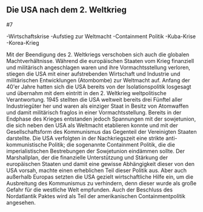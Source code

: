 ## Die USA nach dem 2. Weltkrieg
   #7


-Wirtschaftskrise
-Aufstieg zur Weltmacht
-Containment Politik
-Kuba-Krise
-Korea-Krieg

Mit der Beendigung des 2. Weltkriegs verschoben sich auch die globalen Machtverhältnisse. Während die europäischen Staaten vom Krieg finanziell und militärisch angeschlagen waren und ihre Vormachtsstellung verloren, stiegen die USA mit einer aufstrebenden Wirtschaft und Industrie und militärischen Entwicklungen (Atombombe) zur Weltmacht auf.
Anfang der 40'er Jahre hatten sich die USA bereits von der Isolationspolitik losgesagt und übernahm mit dem eintritt in den 2. Weltkrieg weltpolitische Verantwortung.
1945 stellten die USA weltweit bereits drei Fünftel aller Industriegüter her und waren als einziger Staat in Besitz von Atomwaffen und damit militärisch fraglos in einer Vormachtsstellung.
Bereits in der Endphase des Krieges entstanden jedoch Spannungen mit der sowjetunion, die sich neben den USA als Weltmacht etablieren konnte und mit der Gesellschaftsform des Kommunismus das Gegenteil der Vereinigten Staaten darstellte.
Die USA verfolgten in der Nachkriegszeit eine strikte anti-kommunistische Politik; die sogenannte Containment Politik, die die imperialistischen Bestrebungen der Sowjetunion eindämmen sollte.
Der Marshallplan, der die finanzielle Unterstützung und Stärkung der europäischen Staaten und damit eine gewisse Abhängigkeit dieser von den USA vorsah, machte einen erheblichen Teil dieser Politik aus. Aber auch außerhalb Europas setzten die USA gezielt wirtschaftliche Hilfe ein, um die Ausbreitung des Kommunismus zu verhindern, denn dieser wurde als große Gefahr für die westliche Welt empfunden.
Auch der Beschluss des Nordatlantik Paktes wird als Teil der amerikanischen Containmentpolitik angesehen.
